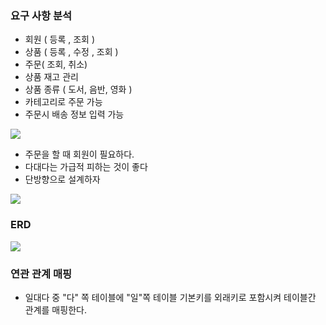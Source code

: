 ### 요구 사항 분석

- 회원 ( 등록 , 조회 )
- 상품 ( 등록 , 수정 , 조회 )
- 주문( 조회, 취소)
- 상품 재고 관리
- 상품 종류 ( 도서, 음반, 영화 )
- 카테고리로 주문 가능
- 주문시 배송 정보 입력 가능

![](https://i.imgur.com/xwwDA9t.png)

- 주문을 할 때 회원이 필요하다.
- 다대다는 가급적 피하는 것이 좋다
- 단방향으로 설계하자

![](https://i.imgur.com/B5SSZzM.png)


### ERD
![](https://i.imgur.com/uYxQh4x.png)

### 연관 관계 매핑
- 일대다 중 "다" 쪽 테이블에 "일"쪽 테이블 기본키를 외래키로 포함시켜 테이블간 관계를 매핑한다.